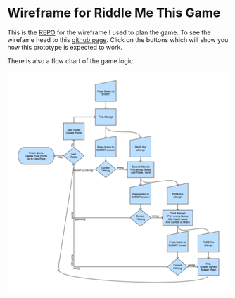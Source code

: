 # Wireframe for Riddle Me This Game

This is the [REPO](https://github.com/abonello/project-3_wireframe.git) for the wireframe I used to plan the game.
To see the wirefame head to this [github page](). Click on the buttons which will show you how this prototype is expected to work.

There is also a flow chart of the game logic.

![Game logic image](/pages/game_logic_flow_chart.png)